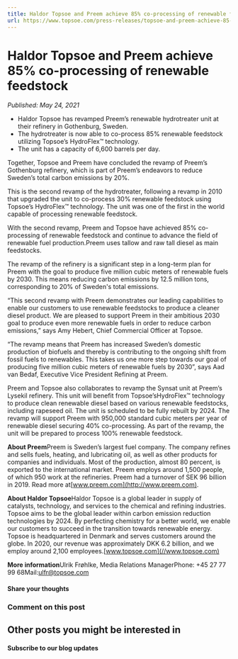 ```yaml
---
title: Haldor Topsoe and Preem achieve 85% co-processing of renewable feedstock
url: https://www.topsoe.com/press-releases/topsoe-and-preem-achieve-85-co-processing-renewable-feedstock#main-content
---
```


# Haldor Topsoe and Preem achieve 85% co-processing of renewable feedstock

*Published: May 24, 2021*

- Haldor Topsoe has revamped Preem’s renewable hydrotreater unit at their refinery in Gothenburg, Sweden.
- The hydrotreater is now able to co-process 85% renewable feedstock utilizing Topsoe’s HydroFlex™ technology.
- The unit has a capacity of 6,600 barrels per day.

Together, Topsoe and Preem have concluded the revamp of Preem’s Gothenburg refinery, which is part of Preem’s endeavors to reduce Sweden’s total carbon emissions by 20%.

This is the second revamp of the hydrotreater, following a revamp in 2010 that upgraded the unit to co-process 30% renewable feedstock using Topsoe’s HydroFlex™ technology. The unit was one of the first in the world capable of processing renewable feedstock.

With the second revamp, Preem and Topsoe have achieved 85% co-processing of renewable feedstock and continue to advance the field of renewable fuel production.Preem uses tallow and raw tall diesel as main feedstocks.

The revamp of the refinery is a significant step in a long-term plan for Preem with the goal to produce five million cubic meters of renewable fuels by 2030. This means reducing carbon emissions by 12.5 million tons, corresponding to 20% of Sweden's total emissions.

“This second revamp with Preem demonstrates our leading capabilities to enable our customers to use renewable feedstocks to produce a cleaner diesel product. We are pleased to support Preem in their ambitious 2030 goal to produce even more renewable fuels in order to reduce carbon emissions,” says Amy Hebert, Chief Commercial Officer at Topsoe.

“The revamp means that Preem has increased Sweden’s domestic production of biofuels and thereby is contributing to the ongoing shift from fossil fuels to renewables. This takes us one more step towards our goal of producing five million cubic meters of renewable fuels by 2030”, says Aad van Bedaf, Executive Vice President Refining at Preem.

Preem and Topsoe also collaborates to revamp the Synsat unit at Preem’s Lysekil refinery. This unit will benefit from Topsoe’sHydroFlex™ technology to produce clean renewable diesel based on various renewable feedstocks, including rapeseed oil. The unit is scheduled to be fully rebuilt by 2024. The revamp will support Preem with 950,000 standard cubic meters per year of renewable diesel securing 40% co-processing. As part of the revamp, the unit will be prepared to process 100% renewable feedstock.

**About Preem**Preem is Sweden’s largest fuel company. The company refines and sells fuels, heating, and lubricating oil, as well as other products for companies and individuals. Most of the production, almost 80 percent, is exported to the international market. Preem employs around 1,500 people, of which 950 work at the refineries. Preem had a turnover of SEK 96 billion in 2019. Read more at[www.preem.com](http://www.preem.com).

**About Haldor Topsoe**Haldor Topsoe is a global leader in supply of catalysts, technology, and services to the chemical and refining industries. Topsoe aims to be the global leader within carbon emission reduction technologies by 2024. By perfecting chemistry for a better world, we enable our customers to succeed in the transition towards renewable energy. Topsoe is headquartered in Denmark and serves customers around the globe. In 2020, our revenue was approximately DKK 6.2 billion, and we employ around 2,100 employees.[www.topsoe.com](//www.topsoe.com)

**More information**Ulrik Frøhlke, Media Relations ManagerPhone: +45 27 77 99 68Mail:[ulfr@topsoe.com](mailto:ulfr@topsoe.com)

#### Share your thoughts

### Comment on this post

## Other posts you might be interested in

#### Subscribe to our blog updates
